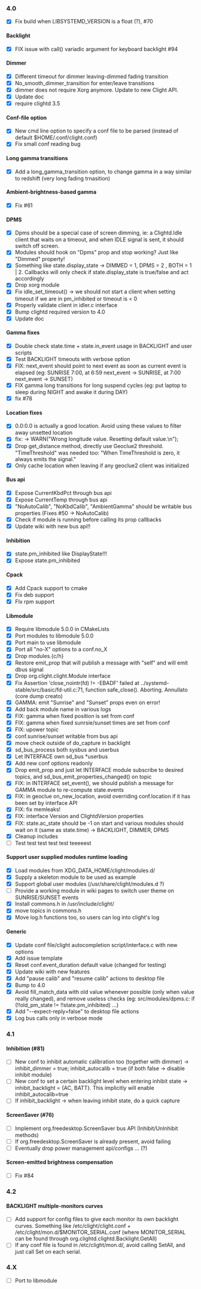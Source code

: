 ### 4.0
- [x] Fix build when LIBSYSTEMD_VERSION is a float (?), #70

#### Backlight
- [x] FIX issue with call() variadic argument for keyboard backlight #94

#### Dimmer
- [x] Different timeout for dimmer leaving-dimmed fading transition
- [x] No_smooth_dimmer_transition for enter/leave transitions
- [x] dimmer does not require Xorg anymore. Update to new Clight API.
- [x] Update doc
- [x] require clightd 3.5

#### Conf-file option
- [x] New cmd line option to specify a conf file to be parsed (instead of default $HOME/.conf/clight.conf)
- [x] Fix small conf reading bug

#### Long gamma transitions
- [x] Add a long_gamma_transition option, to change gamma in a way similar to redshift (very long fading trnasition)

#### Ambient-brightness-based gamma
- [x] Fix #61

#### DPMS
- [x] Dpms should be a special case of screen dimming, ie: a Clightd.Idle client that waits on a timeout, and when IDLE signal is sent, it should switch off screen.
- [x] Modules should hook on "Dpms" prop and stop working? Just like "Dimmed" property!
- [x] Something like state.display_state -> DIMMED = 1, DPMS = 2 , BOTH = 1 | 2. Callbacks will only check if state.display_state is true/false and act accordingly
- [x] Drop xorg module
- [x] Fix idle_set_timeout() -> we should not start a client when setting timeout if we are in pm_inhibited or timeout is < 0
- [x] Properly validate client in idler.c interface
- [x] Bump clightd required version to 4.0
- [x] Update doc

#### Gamma fixes
- [x] Double check state.time + state.in_event usage in BACKLIGHT and user scripts
- [x] Test BACKLIGHT timeouts with verbose option
- [x] FIX: next_event should point to next event as soon as current event is elapsed (eg: SUNRISE 7:00, at 6:59 next_event -> SUNRISE, at 7:00 next_event -> SUNSET)
- [x] FIX gamma long transitions for long suspend cycles (eg: put laptop to sleep during NIGHT and awake it during DAY)
- [x] fix #78

#### Location fixes
- [x] 0.0:0.0 is actually a good location. Avoid using these values to filter away unsetted location
- [x] fix: ->  WARN("Wrong longitude value. Resetting default value.\n");
- [x] Drop get_distance method, directly use Geoclue2 threshold. "TimeThreshold" was needed too: "When TimeThreshold is zero, it always emits the signal."
- [x] Only cache location when leaving if any geoclue2 client was initialized

#### Bus api
- [x] Expose CurrentKbdPct through bus api
- [x] Expose CurrentTemp through bus api
- [x] "NoAutoCalib", "NoKbdCalib", "AmbientGamma" should be writable bus properties (Fixes #50 -> NoAutoCalib)
- [x] Check if module is running before calling its prop callbacks
- [x] Update wiki with new bus api!!

#### Inhibition
- [x] state.pm_inhibited like DisplayState!!!
- [x] Expose state.pm_inhibited

#### Cpack
- [x] Add Cpack support to cmake
- [x] Fix deb support
- [x] FIx rpm support

#### Libmodule
- [x] Require libmodule 5.0.0 in CMakeLists
- [x] Port modules to libmodule 5.0.0
- [x] Port main to use libmodule
- [x] Port all "no-X" options to a conf.no_X
- [x] Drop modules.{c/h}
- [x] Restore emit_prop that will publish a message with "self" and will emit dbus signal
- [x] Drop org.clight.clight.Module interface
- [x] Fix Assertion 'close_nointr(fd) != -EBADF' failed at ../systemd-stable/src/basic/fd-util.c:71, function safe_close(). Aborting.
Annullato (core dump creato)
- [x] GAMMA: emit "Sunrise" and "Sunset" props even on error!
- [x] Add back module name in various logs
- [x] FIX: gamma when fixed position is set from conf
- [x] FIX: gamma when fixed sunrsie/sunset times are set from conf
- [x] FIX: upower topic
- [x] conf.sunrise/sunset writable from bus api
- [x] move check outside of do_capture in backlight
- [x] sd_bus_process both sysbus and userbus
- [x] Let INTERFACE own sd_bus *userbus
- [x] Add new conf options readonly
- [x] Drop emit_prop and just let INTERFACE module subscribe to desired topics, and sd_bus_emit_properties_changed() on topic
- [x] FIX: in INTERFACE set_event(), we should publish a message for GAMMA module to re-compute state.events
- [x] FIX: in geoclue on_new_location, avoid overriding conf.location if it has been set by interface API
- [x] FIX: fix memleaks!
- [x] FIX: interface Version and ClightdVersion properties
- [x] FIX: state.ac_state should be -1 on start and various modules should wait on it (same as state.time) -> BACKLIGHT, DIMMER, DPMS
- [x] Cleanup includes
- [ ] Test test test test test teeeeest

#### Support user supplied modules runtime loading
- [x] Load modules from XDG_DATA_HOME/clight/modules.d/
- [x] Supply a skeleton module to be used as example
- [x] Support global user modules (/usr/share/clight/modules.d ?)
- [ ] Provide a working module in wiki pages to switch user theme on SUNRISE/SUNSET events
- [x] Install commons.h in /usr/include/clight/
- [x] move topics in commons.h
- [x] Move log.h functions too, so users can log into clight's log

#### Generic
- [x] Update conf file/clight autocompletion script/interface.c with new options
- [x] Add issue template
- [x] Reset conf.event_duration default value (changed for testing)
- [x] Update wiki with new features
- [x] Add "pause calib" and "resume calib" actions to desktop file
- [x] Bump to 4.0
- [x] Avoid fill_match_data with old value whenever possible (only when value really changed), and remove useless checks (eg: src/modules/dpms.c:    if (!!old_pm_state != !!state.pm_inhibited) ...)
- [x] Add "--expect-reply=false" to desktop file actions
- [x] Log bus calls only in verbose mode

### 4.1

#### Inhibition (#81)
- [ ] New conf to inhibit automatic calibration too (together with dimmer) -> inhibit_dimmer = true; inhibit_autocalib = true (if both false -> disable inhibit module)
- [ ] New conf to set a certain backlight level when entering inhibit state -> inhibit_backlight = {AC, BATT}. This implicitly will enable inhibit_autocalib=true
- [ ] If inhibit_backlight -> when leaving inhibit state, do a quick capture

#### ScreenSaver (#76)
- [ ] Implement org.freedesktop.ScreenSaver bus API (Inhibit/UnInhibit methods)
- [ ] If org.freedesktop.ScreenSaver is already present, avoid failing
- [ ] Eventually drop power management api/configs ... (?)

#### Screen-emitted brightness compensation
- [ ] Fix #84

### 4.2

#### BACKLIGHT multiple-monitors curves
- [ ] Add support for config files to give each monitor its own backlight curves. Something like /etc/clight/clight.conf + /etc/clight/mon.d/$MONITOR_SERIAL.conf (where MONITOR_SERIAL can be found through org.clightd.clightd.Backlight.GetAll)
- [ ] If any conf file is found in /etc/clight/mon.d/, avoid calling SetAll, and just call Set on each serial.

### 4.X
- [ ] Port to libmodule
